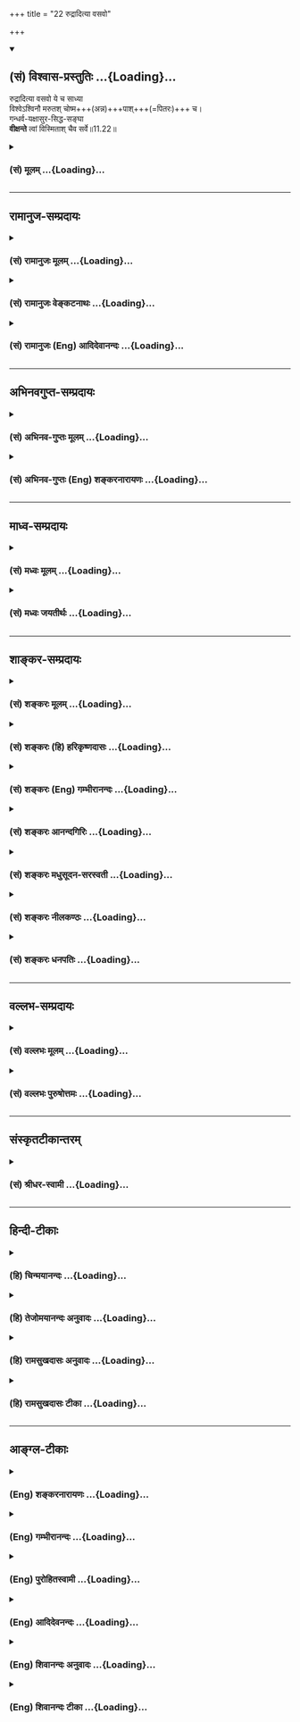 +++
title = "22 रुद्रादित्या वसवो"

+++
<div class="js_include" newlevelforh1="2" title="(सं) विश्वास-प्रस्तुतिः" unfilled url="/purANam_vaiShNavam/mahAbhAratam/06-bhIShma-parva/03-bhagavad-gItA-parva/saMskRtam/vishvAsa-prastutiH/11_vishva-rUpa-darshana/22_rudrAdityA_vasavo.md">
<details open><summary><h2>(सं) विश्वास-प्रस्तुतिः ...{Loading}...</h2></summary>

रुद्रादित्या वसवो ये च साध्या  
विश्वेऽश्विनौ मरुतश् चोष्म+++(अन्न)+++पाश्+++(=पितरः)+++ च।  
गन्धर्व-यक्षासुर-सिद्ध-सङ्घा  
**वीक्षन्ते** त्वां विस्मिताश् चैव सर्वे॥11.22॥
</details>
</div>
<div class="js_include collapsed" newlevelforh1="3" title="(सं) मूलम्" unfilled url="/purANam_vaiShNavam/mahAbhAratam/06-bhIShma-parva/03-bhagavad-gItA-parva/saMskRtam/mUlam/11_vishva-rUpa-darshana/22_rudrAdityA_vasavo.md">
<details><summary><h3>(सं) मूलम् ...{Loading}...</h3></summary>

रुद्रादित्या वसवो ये च साध्या  
विश्वेऽश्विनौ मरुतश्चोष्मपाश्च।  
गन्धर्वयक्षासुरसिद्धसङ्घा  
वीक्षन्ते त्वां विस्मिताश्चैव सर्वे।।11.22।।
</details>
</div>


_________________
## रामानुज-सम्प्रदायः
<div class="js_include collapsed" newlevelforh1="3" title="(सं) रामानुजः मूलम्" unfilled url="/purANam_vaiShNavam/mahAbhAratam/06-bhIShma-parva/03-bhagavad-gItA-parva/saMskRtam/rAmAnujaH/mUlam/11_vishva-rUpa-darshana/22_rudrAdityA_vasavo.md">
<details><summary><h3>(सं) रामानुजः मूलम् ...{Loading}...</h3></summary>

।।11.22।।**ऊष्मपाः** पितरःऊष्मभागा हि पितरः (तै. ब्रा. 1।3।10) इति
श्रुतेः। एते **सर्वे** विस्मयम् आपन्नाः **त्वां वीक्षन्ते।**

</details>
</div>
<div class="js_include collapsed" newlevelforh1="3" title="(सं) रामानुजः वेङ्कटनाथः" unfilled url="/purANam_vaiShNavam/mahAbhAratam/06-bhIShma-parva/03-bhagavad-gItA-parva/saMskRtam/rAmAnujaH/venkaTanAthaH/11_vishva-rUpa-darshana/22_rudrAdityA_vasavo.md">
<details><summary><h3>(सं) रामानुजः वेङ्कटनाथः ...{Loading}...</h3></summary>

  
  
।।11.22।। देवजातिभेदसमभिव्याहारानुगुणमूष्मपशब्दार्थमाह -- पितर इति।  
  

</details>
</div>
<div class="js_include collapsed" newlevelforh1="3" title="(सं) रामानुजः (Eng) आदिदेवानन्दः" unfilled url="/purANam_vaiShNavam/mahAbhAratam/06-bhIShma-parva/03-bhagavad-gItA-parva/saMskRtam/rAmAnujaH/english/AdidevAnandaH/11_vishva-rUpa-darshana/22_rudrAdityA_vasavo.md">
<details><summary><h3>(सं) रामानुजः (Eng) आदिदेवानन्दः ...{Loading}...</h3></summary>

11.22 Usmapa means manes, because the Sruti declares: 'Verily the manes receive the hot portions of the offerings' (Tai. Br., 1.3.10). All these, struck with amazement, behold You.

</details>
</div>


_________________
## अभिनवगुप्त-सम्प्रदायः
<div class="js_include collapsed" newlevelforh1="3" title="(सं) अभिनव-गुप्तः मूलम्" unfilled url="/purANam_vaiShNavam/mahAbhAratam/06-bhIShma-parva/03-bhagavad-gItA-parva/saMskRtam/abhinava-guptaH/mUlam/11_vishva-rUpa-darshana/22_rudrAdityA_vasavo.md">
<details><summary><h3>(सं) अभिनव-गुप्तः मूलम् ...{Loading}...</h3></summary>

।।11.22।। No commentary.  
  

</details>
</div>
<div class="js_include collapsed" newlevelforh1="3" title="(सं) अभिनव-गुप्तः (Eng) शङ्करनारायणः" unfilled url="/purANam_vaiShNavam/mahAbhAratam/06-bhIShma-parva/03-bhagavad-gItA-parva/saMskRtam/abhinava-guptaH/english/shankaranArAyaNaH/11_vishva-rUpa-darshana/22_rudrAdityA_vasavo.md">
<details><summary><h3>(सं) अभिनव-गुप्तः (Eng) शङ्करनारायणः ...{Loading}...</h3></summary>

11.22 Sri Abhinavagupta did not comment upon this sloka.

</details>
</div>


_________________
## माध्व-सम्प्रदायः
<div class="js_include collapsed" newlevelforh1="3" title="(सं) मध्वः मूलम्" unfilled url="/purANam_vaiShNavam/mahAbhAratam/06-bhIShma-parva/03-bhagavad-gItA-parva/saMskRtam/madhvaH/mUlam/11_vishva-rUpa-darshana/22_rudrAdityA_vasavo.md">
<details><summary><h3>(सं) मध्वः मूलम् ...{Loading}...</h3></summary>

।।11.22।। Sri Madhvacharya did not comment on this sloka.,

</details>
</div>
<div class="js_include collapsed" newlevelforh1="3" title="(सं) मध्वः जयतीर्थः" unfilled url="/purANam_vaiShNavam/mahAbhAratam/06-bhIShma-parva/03-bhagavad-gItA-parva/saMskRtam/madhvaH/jayatIrthaH/11_vishva-rUpa-darshana/22_rudrAdityA_vasavo.md">
<details><summary><h3>(सं) मध्वः जयतीर्थः ...{Loading}...</h3></summary>

।।11.22।। Sri Jayatirtha did not comment on this sloka.  
  

</details>
</div>


_________________
## शाङ्कर-सम्प्रदायः
<div class="js_include collapsed" newlevelforh1="3" title="(सं) शङ्करः मूलम्" unfilled url="/purANam_vaiShNavam/mahAbhAratam/06-bhIShma-parva/03-bhagavad-gItA-parva/saMskRtam/shankaraH/mUlam/11_vishva-rUpa-darshana/22_rudrAdityA_vasavo.md">
<details><summary><h3>(सं) शङ्करः मूलम् ...{Loading}...</h3></summary>

।।11.22।। --,**रुद्रादित्याः वसवो ये च साध्याः** रुद्रादयः गणाः
**विश्वे**देवाः **अश्विनौ च** देवौ **मरुतश्च ऊष्मपाश्च** पितरः;
**गन्धर्वयक्षासुरसिद्धसंघाः** गन्धर्वाः हाहाहूहूप्रभृतयः यक्षाः
कुबेरप्रभृतयः असुराः विरोचनप्रभृतयः सिद्धाः कपिलादयः तेषां संघाः
गन्धर्वयक्षासुरसिद्धसंघाः; ते **वीक्षन्ते** पश्यन्ति **त्वा** त्वां
**विस्मिताः** विस्मयमापन्नाः सन्तः ते **एव सर्वे**।। यस्मात् --,

</details>
</div>
<div class="js_include collapsed" newlevelforh1="3" title="(सं) शङ्करः (हि) हरिकृष्णदासः" unfilled url="/purANam_vaiShNavam/mahAbhAratam/06-bhIShma-parva/03-bhagavad-gItA-parva/saMskRtam/shankaraH/hindI/harikRShNadAsaH/11_vishva-rUpa-darshana/22_rudrAdityA_vasavo.md">
<details><summary><h3>(सं) शङ्करः (हि) हरिकृष्णदासः ...{Loading}...</h3></summary>

।।11.22।। तथा और भी --, जो रुद्र; आदित्य; वसु और साध्य आदि देवगण हैं; एवं
जो विश्वेदेव; दोनों अश्विनीकुमार; वायुदेव और ऊष्मपा नामक पितृगण हैं तथा
जो गन्धर्व; यक्ष; असुर और सिद्धोंके समुदाय हैं यानी हाहाहूहू आदि
गन्धर्व; कुबेरादि यक्ष; विरोचनादि असुर और कपिलादि सिद्ध इन सबके समुदाय
हैं; वे सभी आश्चर्ययुक्त हुए आपको देख रहे हैं।  
  
,

</details>
</div>
<div class="js_include collapsed" newlevelforh1="3" title="(सं) शङ्करः (Eng) गम्भीरानन्दः" unfilled url="/purANam_vaiShNavam/mahAbhAratam/06-bhIShma-parva/03-bhagavad-gItA-parva/saMskRtam/shankaraH/english/gambhIrAnandaH/11_vishva-rUpa-darshana/22_rudrAdityA_vasavo.md">
<details><summary><h3>(सं) शङ्करः (Eng) गम्भीरानन्दः ...{Loading}...</h3></summary>

11.22 Ye, those who are; the rudra-adityah, Rudras and Adityas; vasavah,
the Vasus; and sadhyah, the Sadhyas-the groups of Rudras and other gods;
the gods visve, Visve-devas; and asvinau, the two Asvins; marutah, the
Maruts; and usmapah, the Usmapas, (a class of) manes; and
gandharva-yaksa-asura-siddha-sanghah, hosts of Gandharvas-viz Haha, Huhu
and others-, Yaksas-viz Kubera and others-, demons-Virocana and others-,
and Siddhas-Kapila and others; sarve eva, all of those very ones;
viksante, gaze; tva, (i.e.) tvam, at You; vismitah eva, being indeed
struck with wonder. For,

</details>
</div>
<div class="js_include collapsed" newlevelforh1="3" title="(सं) शङ्करः आनन्दगिरिः" unfilled url="/purANam_vaiShNavam/mahAbhAratam/06-bhIShma-parva/03-bhagavad-gItA-parva/saMskRtam/shankaraH/AnandagiriH/11_vishva-rUpa-darshana/22_rudrAdityA_vasavo.md">
<details><summary><h3>(सं) शङ्करः आनन्दगिरिः ...{Loading}...</h3></summary>

।।11.22।। दृश्यमानस्य भगवद्रूपस्य विस्मयकरत्वे हेत्वन्तरमाह --
**किञ्चेति।** त एवोक्ता रुद्रादयः सर्वे विस्मयमापन्नास्त्वां पश्यन्तीति
संबन्धः।

</details>
</div>
<div class="js_include collapsed" newlevelforh1="3" title="(सं) शङ्करः मधुसूदन-सरस्वती" unfilled url="/purANam_vaiShNavam/mahAbhAratam/06-bhIShma-parva/03-bhagavad-gItA-parva/saMskRtam/shankaraH/madhusUdana-sarasvatI/11_vishva-rUpa-darshana/22_rudrAdityA_vasavo.md">
<details><summary><h3>(सं) शङ्करः मधुसूदन-सरस्वती ...{Loading}...</h3></summary>

।।11.22।। रुद्रादित्या इति। किंचान्यत् रुद्राश्चादित्याश्च वसवो ये च
साध्या नाम देवगणा,विश्वतुल्यविभक्तिकविश्वेदेवशब्दाभ्यामुच्यमाना देवगणा
अश्विनौ नासत्यदस्रौ मरुत एकोनपञ्चाशद्देवगणा ऊष्मपाश्च पितरो गन्धर्वाणां
यक्षाणामसुराणां सिद्धानां च जातिभेदानां सङ्घाः समूहा वीक्षन्ते पश्यन्ति
त्वा त्वां। तादृशाद्भुतदर्शनात्ते सर्व एव विस्मिताश्च।
विस्मयलौकिकचमत्कारविशेषमापद्यन्ते च।

</details>
</div>
<div class="js_include collapsed" newlevelforh1="3" title="(सं) शङ्करः नीलकण्ठः" unfilled url="/purANam_vaiShNavam/mahAbhAratam/06-bhIShma-parva/03-bhagavad-gItA-parva/saMskRtam/shankaraH/nIlakaNThaH/11_vishva-rUpa-darshana/22_rudrAdityA_vasavo.md">
<details><summary><h3>(सं) शङ्करः नीलकण्ठः ...{Loading}...</h3></summary>

।।11.22।। किं च ये त्वदनुगृहीता रुद्रादयस्तेऽपि विस्मिताः सन्तः सर्वे
त्वां वीक्षन्त इत्याह -- **रुद्रादित्या इति।** साध्याः विश्वे च
देवगणविशेषौ रुद्रादित्यवज्ज्ञेयौ। उष्मपाः पितरः। गन्धर्वाणां
यक्षाणामसुराणां सिद्धानां जातिभेदानां सङ्घाः समूहाः। शेषं स्पष्टम्।

</details>
</div>
<div class="js_include collapsed" newlevelforh1="3" title="(सं) शङ्करः धनपतिः" unfilled url="/purANam_vaiShNavam/mahAbhAratam/06-bhIShma-parva/03-bhagavad-gItA-parva/saMskRtam/shankaraH/dhanapatiH/11_vishva-rUpa-darshana/22_rudrAdityA_vasavo.md">
<details><summary><h3>(सं) शङ्करः धनपतिः ...{Loading}...</h3></summary>

।।11.22।। किंचैद्रूपं दृष्ट्वा नाहमेव विस्मयाविष्टः; अपि तु
रुद्रादयोऽपीत्याह -- रूद्रेति। ऊष्माणं पिबन्तीत्ययूष्मपाः पितरः। ऊष्मभागा
हि पितरः। यावदुष्णं भवेदन्नं यावदश्चन्ति वाग्यताः। पितरस्तावदश्रन्ति
यावन्नोक्ता हविर्गुणाः इति श्रुतिस्मृतभ्याम्। गन्धर्वा हाहाहूहूप्रभृतयः;
यक्षाः कुबेरादयः; असुरा विरोचनादयः; सिद्धाः कपिलादयः; तेषां सङ्घाः
समूहास्त्वां पश्यन्ति। सर्वे विस्मिता विस्मयं प्राप्ता एव च।

</details>
</div>


_________________
## वल्लभ-सम्प्रदायः
<div class="js_include collapsed" newlevelforh1="3" title="(सं) वल्लभः मूलम्" unfilled url="/purANam_vaiShNavam/mahAbhAratam/06-bhIShma-parva/03-bhagavad-gItA-parva/saMskRtam/vallabhaH/mUlam/11_vishva-rUpa-darshana/22_rudrAdityA_vasavo.md">
<details><summary><h3>(सं) वल्लभः मूलम् ...{Loading}...</h3></summary>

।।11.22।। Sri Vallabhacharya did not comment on this sloka.  
  

</details>
</div>
<div class="js_include collapsed" newlevelforh1="3" title="(सं) वल्लभः पुरुषोत्तमः" unfilled url="/purANam_vaiShNavam/mahAbhAratam/06-bhIShma-parva/03-bhagavad-gItA-parva/saMskRtam/vallabhaH/puruShottamaH/11_vishva-rUpa-darshana/22_rudrAdityA_vasavo.md">
<details><summary><h3>(सं) वल्लभः पुरुषोत्तमः ...{Loading}...</h3></summary>

  
  
।।11.22।। No commentary.  
  

</details>
</div>


_________________
## संस्कृतटीकान्तरम्
<div class="js_include collapsed" newlevelforh1="3" title="(सं) श्रीधर-स्वामी" unfilled url="/purANam_vaiShNavam/mahAbhAratam/06-bhIShma-parva/03-bhagavad-gItA-parva/saMskRtam/shrIdhara-svAmI/11_vishva-rUpa-darshana/22_rudrAdityA_vasavo.md">
<details><summary><h3>(सं) श्रीधर-स्वामी ...{Loading}...</h3></summary>

।।11.22।। किंच **-- रुद्रेति।** रुद्राश्चादित्याश्च वसवश्च ये च
साध्यानाम देवाः; विश्वेदेवा अश्विनौ देवौ; मरुतो मरुद्गणाः; ऊष्माणं
पिबन्तीत्यूष्मपाः पितरः;ऊष्मभागा हि पितरः इत्यादिश्रुतेः।
स्मृतिश्चयावदुष्णं भवेदन्नं यावदश्नन्ति वाग्यताः। पितरस्तावदश्नन्ति
यावन्नोक्ता हविर्गुणाः।। इति। गन्धर्वाश्च यक्षाश्चासुराश्च विरोचनादयः;
सिद्धानां सङ्घाश्च ते सर्व एव विस्मिताः सन्तः त्वां वीक्षन्त इत्यन्वयः।

</details>
</div>


_________________
## हिन्दी-टीकाः
<div class="js_include collapsed" newlevelforh1="3" title="(हि) चिन्मयानन्दः" unfilled url="/purANam_vaiShNavam/mahAbhAratam/06-bhIShma-parva/03-bhagavad-gItA-parva/hindI/chinmayAnandaH/11_vishva-rUpa-darshana/22_rudrAdityA_vasavo.md">
<details><summary><h3>(हि) चिन्मयानन्दः ...{Loading}...</h3></summary>

।।11.22।। अर्जुन और आगे वर्णन करते हुए कहता है कि इस ईश्वरीय रूप को
देखने वालों में प्राकृतिक नियमों या शक्तियों के वे सब अधिष्ठातृ देवतागण
भी सम्मिलित हैं; जिनकी वैदिककाल में पूजा और उपासना की जाती थी। वे सभी
विस्मयचकित होकर इस रूप को देख रहे थे। इस श्लोक में उल्लिखित प्राय सभी
देवताओं के विषय में हम पूर्व अध्याय में वर्णन कर चुके हैं। जिन नवीन
नामों का यहाँ उल्लेख किया गया है; वे हैं साध्या ; विश्वेदेवा; और ऊष्मपा
। इन शब्दों के अर्थों से आज हम अनभिज्ञ होने के कारण; यह श्लोक सम्भवत हमें
अर्थपूर्ण प्रतीत नहीं होगा। परन्तु; अर्जुन वैदिक युग का पुरुष तथा वेदों
का अध्येता होने के कारण इन सबसे सुपरिचित था; अत उसकी भाषा भी यही हो सकती
थी। हमें केवल यही देखना है कि इस विराट् पुरुष के दर्शन का अर्जुन पर क्या
प्रभाव पड़ा और विभिन्न प्रकार के देवताओं; ऋषियों; आदि की प्रतिक्रिया
क्या हुई। इस आकाररहित आकार के विशाल विश्वरूप को प्रत्येक ने अपनेअपने मन
के अनुसार देखा और समझा। अधिकाधिक विवरण देकर अर्जुन श्रोताओं के मनपटल पर
विराट् पुरुष के चित्र को स्पष्ट करने का प्रयत्न करता है

</details>
</div>
<div class="js_include collapsed" newlevelforh1="3" title="(हि) तेजोमयानन्दः अनुवादः" unfilled url="/purANam_vaiShNavam/mahAbhAratam/06-bhIShma-parva/03-bhagavad-gItA-parva/hindI/tejomayAnandaH/anuvAdaH/11_vishva-rUpa-darshana/22_rudrAdityA_vasavo.md">
<details><summary><h3>(हि) तेजोमयानन्दः अनुवादः ...{Loading}...</h3></summary>

।।11.22।। रुद्रगण, आदित्य, वसु और साध्यगण, विश्वेदेव तथा दो
अश्विनीकुमार, मरुद्गण और उष्मपा, गन्धर्व, यक्ष, असुर और सिद्धगणों के
समुदाय- ये सब ही विस्मित होते हुए आपको देखते हैं।।

</details>
</div>
<div class="js_include collapsed" newlevelforh1="3" title="(हि) रामसुखदासः अनुवादः" unfilled url="/purANam_vaiShNavam/mahAbhAratam/06-bhIShma-parva/03-bhagavad-gItA-parva/hindI/rAmasukhadAsaH/anuvAdaH/11_vishva-rUpa-darshana/22_rudrAdityA_vasavo.md">
<details><summary><h3>(हि) रामसुखदासः अनुवादः ...{Loading}...</h3></summary>

।।11.22।। जो ग्यारह रुद्र, बारह आदित्य, आठ वसु, बारह साध्यगण, दस
विश्वेदेव और दो अश्विनीकुमार, उनचास मरुद्गण, सात पितृगण तथा गन्धर्व,
यक्ष, असुर और सिद्धोंके समुदाय हैं, वे सभी चकित होकर आपको देख रहे हैं।

</details>
</div>
<div class="js_include collapsed" newlevelforh1="3" title="(हि) रामसुखदासः टीका" unfilled url="/purANam_vaiShNavam/mahAbhAratam/06-bhIShma-parva/03-bhagavad-gItA-parva/hindI/rAmasukhadAsaH/TIkA/11_vishva-rUpa-darshana/22_rudrAdityA_vasavo.md">
<details><summary><h3>(हि) रामसुखदासः टीका ...{Loading}...</h3></summary>

।।11.22।।***व्याख्या--*'रुद्रादित्या वसवो ये च साध्या विश्वेऽश्विनौ
मरुतश्चोष्मपाश्च'--**ग्यारह रुद्र, बारह आदित्य, आठ वसु, दो अश्विनीकुमार
और उनचास मरुद्गण -- इन सबके नाम इसी अध्यायके छठे श्लोककी व्याख्यामें
दिये गये हैं, इसलिये वहाँ देख लेना चाहिये।  
  
मन, अनुमन्ता, प्राण, नर, यान, चित्ति, हय, नय, हंस, नारायण, प्रभव और विभु
-- ये बारह 'साध्य' हैं (वायुपुराण 66। 15 16)।  
  
क्रतु, दक्ष, श्रव, सत्य, काल, काम, धुनि, कुरुवान्, प्रभवान् और रोचमान --
ये दस 'विश्वेदेव' हैं (वायुपुराण 66। 31 32)।  
  
कव्यवाह अनल, सोम, यम, अर्यमा, अग्निष्वात्त और बर्हिषत् -- ये सात 'पितर'
हैं (शिवपुराण, धर्म0 63। 2)। ऊष्म अर्थात् गरम अन्न खानेके कारण पितरोंका
नाम 'ऊष्मपा' है।

</details>
</div>


_________________
## आङ्ग्ल-टीकाः
<div class="js_include collapsed" newlevelforh1="3" title="(Eng) शङ्करनारायणः" unfilled url="/purANam_vaiShNavam/mahAbhAratam/06-bhIShma-parva/03-bhagavad-gItA-parva/english/shankaranArAyaNaH/11_vishva-rUpa-darshana/22_rudrAdityA_vasavo.md">
<details><summary><h3>(Eng) शङ्करनारायणः ...{Loading}...</h3></summary>

11.22. The Rudras, the Adityas, the Vasus, the Sadhyas, the Visvas
(Visvadevas), the twin Asvins and the Maruts, and the Steam-drinkers
(Manes) and the hosts of the Gandharvas, the Yoksas, the demons and the perfected ones - all gaze on You and are ite amazed.

</details>
</div>
<div class="js_include collapsed" newlevelforh1="3" title="(Eng) गम्भीरानन्दः" unfilled url="/purANam_vaiShNavam/mahAbhAratam/06-bhIShma-parva/03-bhagavad-gItA-parva/english/gambhIrAnandaH/11_vishva-rUpa-darshana/22_rudrAdityA_vasavo.md">
<details><summary><h3>(Eng) गम्भीरानन्दः ...{Loading}...</h3></summary>

11.22 Those who are the Rudras, the Adityas, the Vasus and the Sadhyas
\[sadhyas: A particular class of celestial beings.-V.S.A.\], the Visve
(-devas), the two Asvins, the Maruts and the Usmapas, and hosts of Gandharvas, Yaksas, demons and Siddhas-all of those very ones gaze at You, being indeed struck with wonder.

</details>
</div>
<div class="js_include collapsed" newlevelforh1="3" title="(Eng) पुरोहितस्वामी" unfilled url="/purANam_vaiShNavam/mahAbhAratam/06-bhIShma-parva/03-bhagavad-gItA-parva/english/purohitasvAmI/11_vishva-rUpa-darshana/22_rudrAdityA_vasavo.md">
<details><summary><h3>(Eng) पुरोहितस्वामी ...{Loading}...</h3></summary>

11.22 The Vital Forces, the Major stars, Fire, Earth, Air, Sky, Sun,
Heaven, Moon and Planets; the Angels, the Guardians of the Universe, the divine Healers, the Winds, the Fathers, the Heavenly Singers; and hosts of Mammon-worshippers, demons as well as saints, are amazed.

</details>
</div>
<div class="js_include collapsed" newlevelforh1="3" title="(Eng) आदिदेवनन्दः" unfilled url="/purANam_vaiShNavam/mahAbhAratam/06-bhIShma-parva/03-bhagavad-gItA-parva/english/AdidevanandaH/11_vishva-rUpa-darshana/22_rudrAdityA_vasavo.md">
<details><summary><h3>(Eng) आदिदेवनन्दः ...{Loading}...</h3></summary>

11.22 The Rudras, the Adityas, the Vasus, the Sadhyas, the Visvas, the Asvins, the Maruts and the manes, and the hosts of Gandharvas, Yaksas,
Asuras, and Siddhas - all gaze upon You in amazement.

</details>
</div>
<div class="js_include collapsed" newlevelforh1="3" title="(Eng) शिवानन्दः अनुवादः" unfilled url="/purANam_vaiShNavam/mahAbhAratam/06-bhIShma-parva/03-bhagavad-gItA-parva/english/shivAnandaH/anuvAdaH/11_vishva-rUpa-darshana/22_rudrAdityA_vasavo.md">
<details><summary><h3>(Eng) शिवानन्दः अनुवादः ...{Loading}...</h3></summary>

11.22 The Rudras, Adityas, Vasus, Sadhyas, Visvedevas, the two Asvins,
Maruts, the manes and the hosts of celestial singers, Yakshas, demons and the perfected ones, are all looking at Thee, in great amazement.

</details>
</div>
<div class="js_include collapsed" newlevelforh1="3" title="(Eng) शिवानन्दः टीका" unfilled url="/purANam_vaiShNavam/mahAbhAratam/06-bhIShma-parva/03-bhagavad-gItA-parva/english/shivAnandaH/TIkA/11_vishva-rUpa-darshana/22_rudrAdityA_vasavo.md">
<details><summary><h3>(Eng) शिवानन्दः टीका ...{Loading}...</h3></summary>

11.22 रुद्रादित्याः Rudras and Adityas; वसवः Vasus; ये these; च and;
साध्याः Sadhyas; विश्वे Visvedevas; अश्विनौ the two Asvins; मरुतः
Maruts; च and; उष्मपाः Pitris; च and; गन्धर्वयक्षासुरसिद्धसङ्घाः hosts of Gandharvas; Yakshas; Asuras and Siddhas; वीक्षन्ते are looking at;
त्वाम् Thee; विस्मिताः astonished; च and; एव even; सर्वे all.Commentary Sadhyas are a class of gods of whom Brahma is the chief.Visvedevas are ten gods who in Vedic times were considered as protectors of human beings. They were called guardians of the world. They were givers of plenty to the human beings. Their names are Krata; Daksha; Vasu; Satya;
Kama; Kala; Dhvani; Rochaka; Adrava and Pururava.The two Asvins; born of Prabha (light); daughter of Tushta and the Sun; are the physicians of the gods.Rudras; Adityas; Vasus and Maruts -- see tenth chapter; verses 21 and 23.Ushmapa A class of manes. They accept the food offered in the Sraaddha (anniversary) ceremony or the obseies; while it is hot. Hence they are called Ushmapas. There are seven groups of manes.Gandharvas are celestial singers such as Haha and Huhu.Yakshas such as Kubera (the god of wealth) Asuras such as Virochana perfected ones such as Kapila.

</details>
</div>
